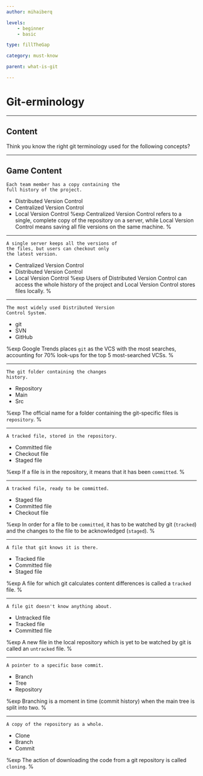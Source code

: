 ```yaml
---
author: mihaiberq

levels:
    - beginner
    - basic

type: fillTheGap

category: must-know

parent: what-is-git

---
```


# Git-erminology

---
## Content

Think you know the right git terminology used for the following concepts?

---

## Game Content

```
Each team member has a copy containing the
full history of the project.
```
* Distributed Version Control
* Centralized Version Control
* Local Version Control
%exp
Centralized Version Control refers to a single, complete copy of the repository on a server, while Local Version Control means saving all file versions on the same machine.
%

---
```
A single server keeps all the versions of
the files, but users can checkout only
the latest version.
```
* Centralized Version Control
* Distributed Version Control
* Local Version Control
%exp
Users of Distributed Version Control can access the whole history of the project and Local Version Control stores files locally.
%

---
```
The most widely used Distributed Version
Control System.
```
* git
* SVN
* GitHub

%exp
Google Trends places `git` as the VCS with the most searches, accounting for 70% look-ups for the top 5 most-searched VCSs.
%

---
```
The git folder containing the changes
history.
```
* Repository
* Main
* Src

%exp
The official name for a folder containing the git-specific files is `repository`.
%

---
```
A tracked file, stored in the repository.
```
* Committed file
* Checkout file
* Staged file

%exp
If a file is in the repository, it means that it has been `committed`.
%

---
```
A tracked file, ready to be committed.
```
* Staged file
* Committed file
* Checkout file

%exp
In order for a file to be `committed`, it has to be watched by git (`tracked`) and the changes to the file to be acknowledged (`staged`).
%

---
```
A file that git knows it is there.
```
* Tracked file
* Committed file
* Staged file

%exp
A file for which git calculates content differences is called a `tracked` file.
%

---
```
A file git doesn't know anything about.
```
* Untracked file
* Tracked file
* Committed file

%exp
A new file in the local repository which is yet to be watched by git is called an `untracked` file.
%

---
```
A pointer to a specific base commit.
```
* Branch
* Tree
* Repository

%exp
Branching is a moment in time (commit history) when the main tree is split into two.
%

---
```
A copy of the repository as a whole.
```
* Clone
* Branch
* Commit

%exp
The action of downloading the code from a git repository is called `cloning`.
%
 
